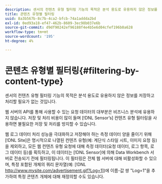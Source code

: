 ```yaml
---
description: 센서의 컨텐츠 유형 필터링 기능의 목적은 분석 용도로 유용하지 않은 정보를 저장하고 처리할 필요가 없는 것입니다.
title: 콘텐츠 유형별 필터링
uuid: 8a3b567b-8c7b-4ca2-bfcb-74a1addda2bd
exl-id: 0ed93a18-ef47-462b-8609-3ec98b037e6b
source-git-commit: d9df90242ef96188f4e4b5e6d04cfef196b0a628
workflow-type: tm+mt
source-wordcount: '195'
ht-degree: 4%

---
```


# 콘텐츠 유형별 필터링{#filtering-by-content-type}

센서의 컨텐츠 유형 필터링 기능의 목적은 분석 용도로 유용하지 않은 정보를 저장하고 처리할 필요가 없는 것입니다.

웹 서버의 API를 통해 사용할 수 있는 요청 데이터의 대부분은 비즈니스 분석에 유용하지 않습니다. 저장 및 처리 비용이 많이 들며 [!DNL Sensor’s] 컨텐츠 유형 필터링을 사용하면 불필요한 저장 및 처리를 방지할 수 있습니다.

웹 로그 데이터 처리 성능을 극대화하고 저장해야 하는 측정 데이터 양을 줄이기 위해 [!DNL Site]은 명시적으로 나열된 컨텐츠 유형(예: 계단식 스타일 시트, 이미지 요청 등)을 제외하고, 모든 웹 컨텐츠 유형 요청에 대해 측정 데이터(요청 데이터, 로그 항목, 로그 데이터 등)를 획득하고, 이 데이터는 [!DNL Sensor]에 의해 Data Workbench 서버로 전송되기 전에 필터링됩니다. 이 필터링은 전체 웹 서버에 대해 비활성화할 수 있으며, 특정 포함된 개체의 쿼리 문자열(예: [!DNL http://www.mysite.com/advertisement.gif?Log=1])에 이름-값 쌍 &quot;Log=1&quot;을 추가하여 특정 콘텐츠 개체에 대해 재정의할 수도 있습니다.

